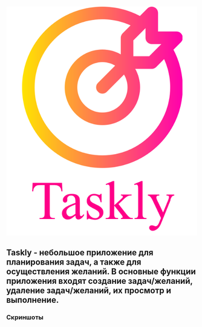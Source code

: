 <img heigth=150px src="https://github.com/KormichKristina/Taskly/blob/master/assets/goals.png"><br>
## Taskly - небольшое приложение для планирования задач, а также для осуществления желаний. В основные функции приложения входят создание задач/желаний, удаление задач/желаний, их просмотр и выполнение.
### Скриншоты
